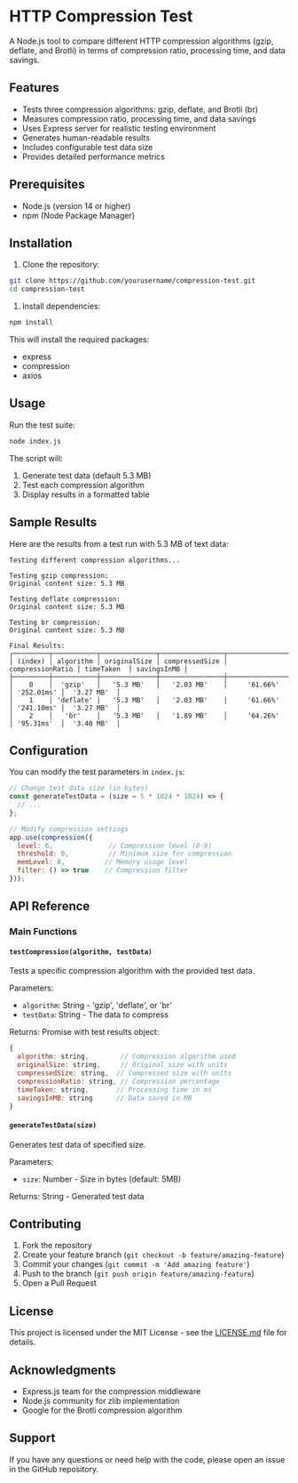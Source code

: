 # HTTP Compression Test

A Node.js tool to compare different HTTP compression algorithms (gzip, deflate, and Brotli) in terms of compression ratio, processing time, and data savings.

## Features

- Tests three compression algorithms: gzip, deflate, and Brotli (br)
- Measures compression ratio, processing time, and data savings
- Uses Express server for realistic testing environment
- Generates human-readable results
- Includes configurable test data size
- Provides detailed performance metrics

## Prerequisites

- Node.js (version 14 or higher)
- npm (Node Package Manager)

## Installation

1. Clone the repository:
   
```bash
git clone https://github.com/yourusername/compression-test.git
cd compression-test
```

1. Install dependencies:
   
```bash
npm install
```

This will install the required packages:

- express
- compression
- axios

## Usage

Run the test suite:

```bash
node index.js
```

The script will:

1. Generate test data (default 5.3 MB)
2. Test each compression algorithm
3. Display results in a formatted table

## Sample Results

Here are the results from a test run with 5.3 MB of text data:

```
Testing different compression algorithms...

Testing gzip compression:
Original content size: 5.3 MB

Testing deflate compression:
Original content size: 5.3 MB

Testing br compression:
Original content size: 5.3 MB

Final Results:
┌─────────┬───────────┬──────────────┬────────────────┬──────────────────┬────────────┬─────────────┐
│ (index) │ algorithm │ originalSize │ compressedSize │ compressionRatio │ timeTaken  │ savingsInMB │
├─────────┼───────────┼──────────────┼────────────────┼──────────────────┼────────────┼─────────────┤
│    0    │  'gzip'   │   '5.3 MB'   │   '2.03 MB'    │     '61.66%'     │ '252.01ms' │  '3.27 MB'  │
│    1    │ 'deflate' │   '5.3 MB'   │   '2.03 MB'    │     '61.66%'     │ '241.10ms' │  '3.27 MB'  │
│    2    │   'br'    │   '5.3 MB'   │   '1.89 MB'    │     '64.26%'     │ '95.31ms'  │  '3.40 MB'  │
```

## Configuration

You can modify the test parameters in `index.js`:

```javascript
// Change test data size (in bytes)
const generateTestData = (size = 5 * 1024 * 1024) => {
  // ...
};

// Modify compression settings
app.use(compression({
  level: 6,              // Compression level (0-9)
  threshold: 0,          // Minimum size for compression
  memLevel: 8,          // Memory usage level
  filter: () => true    // Compression filter
}));
```

## API Reference

### Main Functions

#### `testCompression(algorithm, testData)`
Tests a specific compression algorithm with the provided test data.

Parameters:
- `algorithm`: String - 'gzip', 'deflate', or 'br'
- `testData`: String - The data to compress

Returns: Promise with test results object:
```javascript
{
  algorithm: string,        // Compression algorithm used
  originalSize: string,     // Original size with units
  compressedSize: string,  // Compressed size with units
  compressionRatio: string, // Compression percentage
  timeTaken: string,       // Processing time in ms
  savingsInMB: string      // Data saved in MB
}
```

#### `generateTestData(size)`
Generates test data of specified size.

Parameters:
- `size`: Number - Size in bytes (default: 5MB)

Returns: String - Generated test data

## Contributing

1. Fork the repository
2. Create your feature branch (`git checkout -b feature/amazing-feature`)
3. Commit your changes (`git commit -m 'Add amazing feature'`)
4. Push to the branch (`git push origin feature/amazing-feature`)
5. Open a Pull Request

## License

This project is licensed under the MIT License - see the [LICENSE.md](LICENSE.md) file for details.

## Acknowledgments

- Express.js team for the compression middleware
- Node.js community for zlib implementation
- Google for the Brotli compression algorithm

## Support

If you have any questions or need help with the code, please open an issue in the GitHub repository.
